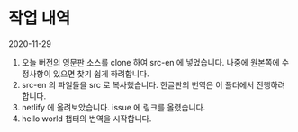 # 작업 내역

2020-11-29

1. 오늘 버전의 영문판 소스를 clone 하여 src-en 에 넣었습니다.
   나중에 원본쪽에 수정사항이 있으면 찾기 쉽게 하려합니다.
2. src-en 의 파일들을 src 로 복사했습니다. 
   한글판의 번역은 이 폴더에서 진행하려 합니다.
3. netlify 에 올려보았습니다. issue 에 링크를 올렸습니다.
4. hello world 챕터의 번역을 시작합니다.
